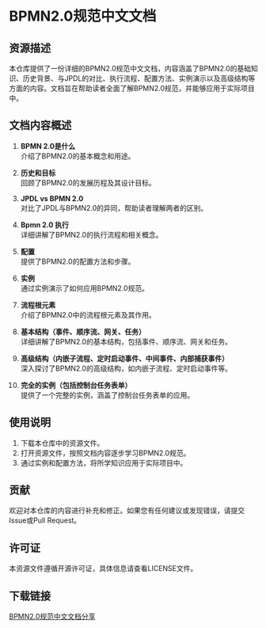 # BPMN2.0规范中文文档

## 资源描述

本仓库提供了一份详细的BPMN2.0规范中文文档，内容涵盖了BPMN2.0的基础知识、历史背景、与JPDL的对比、执行流程、配置方法、实例演示以及高级结构等方面的内容。文档旨在帮助读者全面了解BPMN2.0规范，并能够应用于实际项目中。

## 文档内容概述

1. **BPMN 2.0是什么**  
   介绍了BPMN2.0的基本概念和用途。

2. **历史和目标**  
   回顾了BPMN2.0的发展历程及其设计目标。

3. **JPDL vs BPMN 2.0**  
   对比了JPDL与BPMN2.0的异同，帮助读者理解两者的区别。

4. **Bpmn 2.0 执行**  
   详细讲解了BPMN2.0的执行流程和相关概念。

5. **配置**  
   提供了BPMN2.0的配置方法和步骤。

6. **实例**  
   通过实例演示了如何应用BPMN2.0规范。

7. **流程根元素**  
   介绍了BPMN2.0中的流程根元素及其作用。

8. **基本结构（事件、顺序流、网关、任务）**  
   详细讲解了BPMN2.0的基本结构，包括事件、顺序流、网关和任务。

9. **高级结构（内嵌子流程、定时启动事件、中间事件、内部捕获事件）**  
   深入探讨了BPMN2.0的高级结构，如内嵌子流程、定时启动事件等。

10. **完全的实例（包括控制台任务表单）**  
    提供了一个完整的实例，涵盖了控制台任务表单的应用。

## 使用说明

1. 下载本仓库中的资源文件。
2. 打开资源文件，按照文档内容逐步学习BPMN2.0规范。
3. 通过实例和配置方法，将所学知识应用于实际项目中。

## 贡献

欢迎对本仓库的内容进行补充和修正。如果您有任何建议或发现错误，请提交Issue或Pull Request。

## 许可证

本资源文件遵循开源许可证，具体信息请查看LICENSE文件。

## 下载链接

[BPMN2.0规范中文文档分享](https://pan.quark.cn/s/228fbc0d3072)